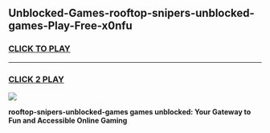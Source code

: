 
## Unblocked-Games-rooftop-snipers-unblocked-games-Play-Free-x0nfu
<h3>
<a href="https://premium76.site?title=rooftop-snipers-unblocked-games&ref=17A">CLICK TO PLAY</a></h3>
<hr>

<h3>
<a href="https://premium76.site?title=rooftop-snipers-unblocked-games&ref=17A">CLICK 2 PLAY</a>
  
</h3>

<a href="https://premium76.site?title=rooftop-snipers-unblocked-games&ref=17A"><img src="https://clearcache.store/games.png"></a>


**rooftop-snipers-unblocked-games games unblocked: Your Gateway to Fun and Accessible Online Gaming**
